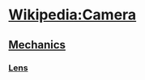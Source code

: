 # [Wikipedia:Camera](https://en.wikipedia.org/wiki/Camera)

## [Mechanics](https://en.wikipedia.org/wiki/Camera#Mechanics)

### [Lens](https://en.wikipedia.org/wiki/Camera#Lens)